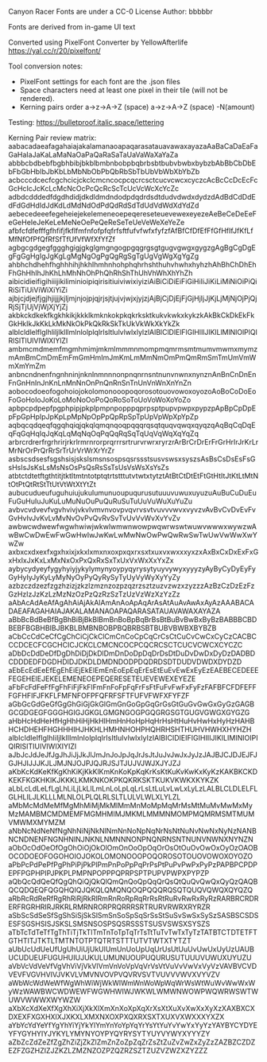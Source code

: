 Canyon Racer Fonts are under a CC-0 License
Author: bbbbbr

Fonts are derived from in-game UI text

Converted using PixelFont Converter by YellowAfterlife
https://yal.cc/r/20/pixelfont/

Tool conversion notes:
* PixelFont settings for each font are the .json files
* Space characters need at least one pixel in their tile (will not be rendered).
* Kerning pairs order a->z->A->Z (space) a->z->A->Z (space) -N(amount)

Testing:
https://bulletproof.italic.space/lettering

Kerning Pair review matrix:
aabacadaeafagahaiajakalamanaoapaqarasatauavawaxayazaAaBaCaDaEaFaGaHaIaJaKaLaMaNaOaPaQaRaSaTaUaVaWaXaYaZa
abbbcbdbebfbgbhbibjbkblbmbnbobpbqbrbsbtbubvbwbxbybzbAbBbCbDbEbFbGbHbIbJbKbLbMbNbObPbQbRbSbTbUbVbWbXbYbZb
acbcccdcecfcgchcicjckclcmcncocpcqcrcsctcucvcwcxcyczcAcBcCcDcEcFcGcHcIcJcKcLcMcNcOcPcQcRcScTcUcVcWcXcYcZc
adbdcdddedfdgdhdidjdkdldmdndodpdqdrdsdtdudvdwdxdydzdAdBdCdDdEdFdGdHdIdJdKdLdMdNdOdPdQdRdSdTdUdVdWdXdYdZd
aebecedeeefegeheiejekelemeneoepeqereseteuevewexeyezeAeBeCeDeEeFeGeHeIeJeKeLeMeNeOePeQeReSeTeUeVeWeXeYeZe
afbfcfdfefffgfhfifjfkflfmfnfofpfqfrfsftfufvfwfxfyfzfAfBfCfDfEfFfGfHfIfJfKfLfMfNfOfPfQfRfSfTfUfVfWfXfYfZf
agbgcgdgegfggghgigjgkglgmgngogpgqgrgsgtgugvgwgxgygzgAgBgCgDgEgFgGgHgIgJgKgLgMgNgOgPgQgRgSgTgUgVgWgXgYgZg
ahbhchdhehfhghhhihjhkhlhmhnhohphqhrhshthuhvhwhxhyhzhAhBhChDhEhFhGhHhIhJhKhLhMhNhOhPhQhRhShThUhVhWhXhYhZh
aibicidieifigihiiijikiliminioipiqirisitiuiviwixiyiziAiBiCiDiEiFiGiHiIiJiKiLiMiNiOiPiQiRiSiTiUiViWiXiYiZi
ajbjcjdjejfjgjhjijjjkjljmjnjojpjqjrjsjtjujvjwjxjyjzjAjBjCjDjEjFjGjHjIjJjKjLjMjNjOjPjQjRjSjTjUjVjWjXjYjZj
akbkckdkekfkgkhkikjkkklkmknkokpkqkrksktkukvkwkxkykzkAkBkCkDkEkFkGkHkIkJkKkLkMkNkOkPkQkRkSkTkUkVkWkXkYkZk
alblcldlelflglhliljlklllmlnlolplqlrlsltlulvlwlxlylzlAlBlClDlElFlGlHlIlJlKlLlMlNlOlPlQlRlSlTlUlVlWlXlYlZl
ambmcmdmemfmgmhmimjmkmlmmmnmompmqmrmsmtmumvmwmxmymzmAmBmCmDmEmFmGmHmImJmKmLmMmNmOmPmQmRmSmTmUmVmWmXmYmZm
anbncndnenfngnhninjnknlnmnnnonpnqnrnsntnunvnwnxnynznAnBnCnDnEnFnGnHnInJnKnLnMnNnOnPnQnRnSnTnUnVnWnXnYnZn
aobocodoeofogohoiojokolomonooopoqorosotouovowoxoyozoAoBoCoDoEoFoGoHoIoJoKoLoMoNoOoPoQoRoSoToUoVoWoXoYoZo
apbpcpdpepfpgphpipjpkplpmpnpopppqprpsptpupvpwpxpypzpApBpCpDpEpFpGpHpIpJpKpLpMpNpOpPpQpRpSpTpUpVpWpXpYpZp
aqbqcqdqeqfqgqhqiqjqkqlqmqnqoqpqqqrqsqtquqvqwqxqyqzqAqBqCqDqEqFqGqHqIqJqKqLqMqNqOqPqQqRqSqTqUqVqWqXqYqZq
arbrcrdrerfrgrhrirjrkrlrmrnrorprqrrrsrtrurvrwrxryrzrArBrCrDrErFrGrHrIrJrKrLrMrNrOrPrQrRrSrTrUrVrWrXrYrZr
asbscsdsesfsgshsisjskslsmsnsospsqsrssstsusvswsxsyszsAsBsCsDsEsFsGsHsIsJsKsLsMsNsOsPsQsRsSsTsUsVsWsXsYsZs
atbtctdtetftgthtitjtktltmtntotptqtrtstttutvtwtxtytztAtBtCtDtEtFtGtHtItJtKtLtMtNtOtPtQtRtStTtUtVtWtXtYtZt
aubucudueufuguhuiujukulumunuoupuqurusutuuuvuwuxuyuzuAuBuCuDuEuFuGuHuIuJuKuLuMuNuOuPuQuRuSuTuUuVuWuXuYuZu
avbvcvdvevfvgvhvivjvkvlvmvnvovpvqvrvsvtvuvvvwvxvyvzvAvBvCvDvEvFvGvHvIvJvKvLvMvNvOvPvQvRvSvTvUvVvWvXvYvZv
awbwcwdwewfwgwhwiwjwkwlwmwnwowpwqwrwswtwuwvwwwxwywzwAwBwCwDwEwFwGwHwIwJwKwLwMwNwOwPwQwRwSwTwUwVwWwXwYwZw
axbxcxdxexfxgxhxixjxkxlxmxnxoxpxqxrxsxtxuxvxwxxxyxzxAxBxCxDxExFxGxHxIxJxKxLxMxNxOxPxQxRxSxTxUxVxWxXxYxZx
aybycydyeyfygyhyiyjykylymynyoypyqyrysytyuyvywyxyyyzyAyByCyDyEyFyGyHyIyJyKyLyMyNyOyPyQyRySyTyUyVyWyXyYyZy
azbzczdzezfzgzhzizjzkzlzmznzozpzqzrzsztzuzvzwzxzyzzzAzBzCzDzEzFzGzHzIzJzKzLzMzNzOzPzQzRzSzTzUzVzWzXzYzZz
aAbAcAdAeAfAgAhAiAjAkAlAmAnAoApAqArAsAtAuAvAwAxAyAzAAABACADAEAFAGAHAIAJAKALAMANAOAPAQARASATAUAVAWAXAYAZA
aBbBcBdBeBfBgBhBiBjBkBlBmBnBoBpBqBrBsBtBuBvBwBxByBzBABBBCBDBEBFBGBHBIBJBKBLBMBNBOBPBQBRBSBTBUBVBWBXBYBZB
aCbCcCdCeCfCgChCiCjCkClCmCnCoCpCqCrCsCtCuCvCwCxCyCzCACBCCCDCECFCGCHCICJCKCLCMCNCOCPCQCRCSCTCUCVCWCXCYCZC
aDbDcDdDeDfDgDhDiDjDkDlDmDnDoDpDqDrDsDtDuDvDwDxDyDzDADBDCDDDEDFDGDHDIDJDKDLDMDNDODPDQDRDSDTDUDVDWDXDYDZD
aEbEcEdEeEfEgEhEiEjEkElEmEnEoEpEqErEsEtEuEvEwExEyEzEAEBECEDEEEFEGEHEIEJEKELEMENEOEPEQERESETEUEVEWEXEYEZE
aFbFcFdFeFfFgFhFiFjFkFlFmFnFoFpFqFrFsFtFuFvFwFxFyFzFAFBFCFDFEFFFGFHFIFJFKFLFMFNFOFPFQFRFSFTFUFVFWFXFYFZF
aGbGcGdGeGfGgGhGiGjGkGlGmGnGoGpGqGrGsGtGuGvGwGxGyGzGAGBGCGDGEGFGGGHGIGJGKGLGMGNGOGPGQGRGSGTGUGVGWGXGYGZG
aHbHcHdHeHfHgHhHiHjHkHlHmHnHoHpHqHrHsHtHuHvHwHxHyHzHAHBHCHDHEHFHGHHHIHJHKHLHMHNHOHPHQHRHSHTHUHVHWHXHYHZH
aIbIcIdIeIfIgIhIiIjIkIlImInIoIpIqIrIsItIuIvIwIxIyIzIAIBICIDIEIFIGIHIIIJIKILIMINIOIPIQIRISITIUIVIWIXIYIZI
aJbJcJdJeJfJgJhJiJjJkJlJmJnJoJpJqJrJsJtJuJvJwJxJyJzJAJBJCJDJEJFJGJHJIJJJKJLJMJNJOJPJQJRJSJTJUJVJWJXJYJZJ
aKbKcKdKeKfKgKhKiKjKkKlKmKnKoKpKqKrKsKtKuKvKwKxKyKzKAKBKCKDKEKFKGKHKIKJKKKLKMKNKOKPKQKRKSKTKUKVKWKXKYKZK
aLbLcLdLeLfLgLhLiLjLkLlLmLnLoLpLqLrLsLtLuLvLwLxLyLzLALBLCLDLELFLGLHLILJLKLLLMLNLOLPLQLRLSLTLULVLWLXLYLZL
aMbMcMdMeMfMgMhMiMjMkMlMmMnMoMpMqMrMsMtMuMvMwMxMyMzMAMBMCMDMEMFMGMHMIMJMKMLMMMNMOMPMQMRMSMTMUMVMWMXMYMZM
aNbNcNdNeNfNgNhNiNjNkNlNmNnNoNpNqNrNsNtNuNvNwNxNyNzNANBNCNDNENFNGNHNINJNKNLNMNNNONPNQNRNSNTNUNVNWNXNYNZN
aObOcOdOeOfOgOhOiOjOkOlOmOnOoOpOqOrOsOtOuOvOwOxOyOzOAOBOCODOEOFOGOHOIOJOKOLOMONOOOPOQOROSOTOUOVOWOXOYOZO
aPbPcPdPePfPgPhPiPjPkPlPmPnPoPpPqPrPsPtPuPvPwPxPyPzPAPBPCPDPEPFPGPHPIPJPKPLPMPNPOPPPQPRPSPTPUPVPWPXPYPZP
aQbQcQdQeQfQgQhQiQjQkQlQmQnQoQpQqQrQsQtQuQvQwQxQyQzQAQBQCQDQEQFQGQHQIQJQKQLQMQNQOQPQQQRQSQTQUQVQWQXQYQZQ
aRbRcRdReRfRgRhRiRjRkRlRmRnRoRpRqRrRsRtRuRvRwRxRyRzRARBRCRDRERFRGRHRIRJRKRLRMRNRORPRQRRRSRTRURVRWRXRYRZR
aSbScSdSeSfSgShSiSjSkSlSmSnSoSpSqSrSsStSuSvSwSxSySzSASBSCSDSESFSGSHSISJSKSLSMSNSOSPSQSRSSSTSUSVSWSXSYSZS
aTbTcTdTeTfTgThTiTjTkTlTmTnToTpTqTrTsTtTuTvTwTxTyTzTATBTCTDTETFTGTHTITJTKTLTMTNTOTPTQTRTSTTTUTVTWTXTYTZT
aUbUcUdUeUfUgUhUiUjUkUlUmUnUoUpUqUrUsUtUuUvUwUxUyUzUAUBUCUDUEUFUGUHUIUJUKULUMUNUOUPUQURUSUTUUUVUWUXUYUZU
aVbVcVdVeVfVgVhViVjVkVlVmVnVoVpVqVrVsVtVuVvVwVxVyVzVAVBVCVDVEVFVGVHVIVJVKVLVMVNVOVPVQVRVSVTVUVVVWVXVYVZV
aWbWcWdWeWfWgWhWiWjWkWlWmWnWoWpWqWrWsWtWuWvWwWxWyWzWAWBWCWDWEWFWGWHWIWJWKWLWMWNWOWPWQWRWSWTWUWVWWWXWYWZW
aXbXcXdXeXfXgXhXiXjXkXlXmXnXoXpXqXrXsXtXuXvXwXxXyXzXAXBXCXDXEXFXGXHXIXJXKXLXMXNXOXPXQXRXSXTXUXVXWXXXYXZX
aYbYcYdYeYfYgYhYiYjYkYlYmYnYoYpYqYrYsYtYuYvYwYxYyYzYAYBYCYDYEYFYGYHYIYJYKYLYMYNYOYPYQYRYSYTYUYVYWYXYYYZY
aZbZcZdZeZfZgZhZiZjZkZlZmZnZoZpZqZrZsZtZuZvZwZxZyZzZAZBZCZDZEZFZGZHZIZJZKZLZMZNZOZPZQZRZSZTZUZVZWZXZYZZZ

